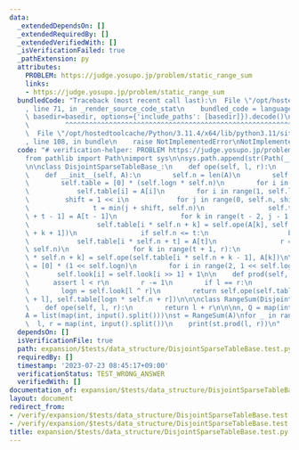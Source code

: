 ```yaml
---
data:
  _extendedDependsOn: []
  _extendedRequiredBy: []
  _extendedVerifiedWith: []
  _isVerificationFailed: true
  _pathExtension: py
  attributes:
    PROBLEM: https://judge.yosupo.jp/problem/static_range_sum
    links:
    - https://judge.yosupo.jp/problem/static_range_sum
  bundledCode: "Traceback (most recent call last):\n  File \"/opt/hostedtoolcache/Python/3.11.4/x64/lib/python3.11/site-packages/onlinejudge_verify/documentation/build.py\"\
    , line 71, in _render_source_code_stat\n    bundled_code = language.bundle(stat.path,\
    \ basedir=basedir, options={'include_paths': [basedir]}).decode()\n          \
    \         ^^^^^^^^^^^^^^^^^^^^^^^^^^^^^^^^^^^^^^^^^^^^^^^^^^^^^^^^^^^^^^^^^^^^^^^^^^^^^^^^^\n\
    \  File \"/opt/hostedtoolcache/Python/3.11.4/x64/lib/python3.11/site-packages/onlinejudge_verify/languages/python.py\"\
    , line 108, in bundle\n    raise NotImplementedError\nNotImplementedError\n"
  code: "# verification-helper: PROBLEM https://judge.yosupo.jp/problem/static_range_sum\n\
    from pathlib import Path\nimport sys\n\nsys.path.append(str(Path(__file__).resolve().parent.parent.parent.parent))\n\
    \n\nclass DisjointSparseTableBase_:\n    def ope(self, l, r):\n        pass\n\n\
    \    def __init__(self, A):\n        self.n = len(A)\n        self.logn = self.n.bit_length()\n\
    \        self.table = [0] * (self.logn * self.n)\n        for i in range(self.n):\n\
    \            self.table[i] = A[i]\n        for i in range(1, self.logn):\n   \
    \         shift = 1 << i\n            for j in range(0, self.n, shift << 1):\n\
    \                t = min(j + shift, self.n)\n                self.table[i * self.n\
    \ + t - 1] = A[t - 1]\n                for k in range(t - 2, j - 1, -1):\n   \
    \                 self.table[i * self.n + k] = self.ope(A[k], self.table[i * self.n\
    \ + k + 1])\n                if self.n <= t:\n                    break\n    \
    \            self.table[i * self.n + t] = A[t]\n                r = min(t + shift,\
    \ self.n)\n                for k in range(t + 1, r):\n                    self.table[i\
    \ * self.n + k] = self.ope(self.table[i * self.n + k - 1], A[k])\n\n        self.look\
    \ = [0] * (1 << self.logn)\n        for i in range(2, 1 << self.logn):\n     \
    \       self.look[i] = self.look[i >> 1] + 1\n\n    def prod(self, l, r):\n  \
    \      assert l < r\n        r -= 1\n        if l == r:\n            return self.table[l]\n\
    \        logn = self.look[l ^ r]\n        return self.ope(self.table[logn * self.n\
    \ + l], self.table[logn * self.n + r])\n\n\nclass RangeSum(DisjointSparseTableBase_):\n\
    \    def ope(self, l, r):\n        return l + r\n\n\nn, Q = map(int, input().split())\n\
    A = list(map(int, input().split()))\nst = RangeSum(A)\nfor _ in range(Q):\n  \
    \  l, r = map(int, input().split())\n    print(st.prod(l, r))\n"
  dependsOn: []
  isVerificationFile: true
  path: expansion/$tests/data_structure/DisjointSparseTableBase.test.py
  requiredBy: []
  timestamp: '2023-07-23 08:45:17+09:00'
  verificationStatus: TEST_WRONG_ANSWER
  verifiedWith: []
documentation_of: expansion/$tests/data_structure/DisjointSparseTableBase.test.py
layout: document
redirect_from:
- /verify/expansion/$tests/data_structure/DisjointSparseTableBase.test.py
- /verify/expansion/$tests/data_structure/DisjointSparseTableBase.test.py.html
title: expansion/$tests/data_structure/DisjointSparseTableBase.test.py
---
```

